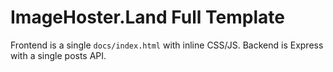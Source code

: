 # ImageHoster.Land Full Template

Frontend is a single `docs/index.html` with inline CSS/JS. Backend is Express with a single posts API.
